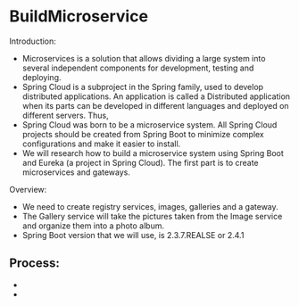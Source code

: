 # BuildMicroservice
Introduction: 
- Microservices is a solution that allows dividing a large system into several independent components for development, testing and deploying.
- Spring Cloud is a subproject in the Spring family, used to develop distributed applications. An application is called a Distributed application when its parts can be developed in different languages and deployed on different servers. Thus, 
- Spring Cloud was born to be a microservice system. All Spring Cloud projects should be created from Spring Boot to minimize complex configurations and make it easier to install.
- We will research how to build a microservice system using Spring Boot and Eureka (a project in Spring Cloud). The first part is to create microservices and gateways.

Overview: 
- We need to create registry services, images, galleries and a gateway. 
- The Gallery service will take the pictures taken from the Image service and organize them into a photo album.
- Spring Boot version that we will use, is 2.3.7.REALSE or 2.4.1

Process: 
- 
- 
- 
